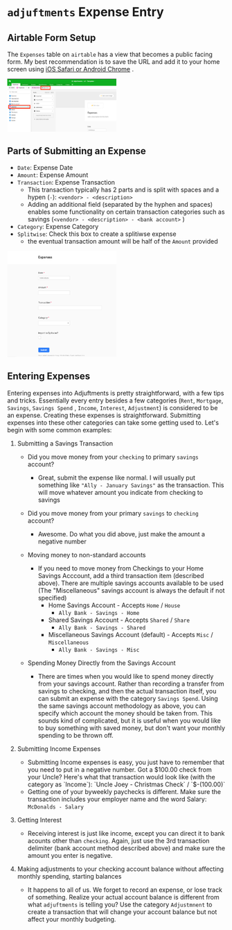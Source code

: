# `adjuftments` Expense Entry

## Airtable Form Setup

The `Expenses` table on `airtable` has a view that becomes a public facing form. My best
recommendation is to save the URL and add it to your home screen using
[iOS Safari or Android Chrome](https://natomasunified.org/kb/add-website-to-mobile-device-home-screen/)
.

<img src="../static/airtable_form.png" alt="drawing" width=50%;/>

## Parts of Submitting an Expense

- `Date`: Expense Date
- `Amount`: Expense Amount
- `Transaction`: Expense Transaction
    - This transaction typically has 2 parts and is split with spaces and a
      hypen (` - `): `<vendor> - <description>`
    - Adding an additional field (separated by the hyphen and spaces) enables some functionality on
      certain transaction categories such as savings (`<vendor> - <description> - <bank account>` )
- `Category`: Expense Category
- `Splitwise`: Check this box to create a splitiwse expense
    - the eventual transaction amount will be half of the `Amount` provided

<img src="../static/airtable_form_submission.png" alt="drawing" width=50%;/>

## Entering Expenses

Entering expenses into Adjuftments is pretty straightforward, with a few tips and tricks.
Essentially every entry besides a few categories (`Rent`, `Mortgage`, `Savings`, `Savings Spend`
, `Income`, `Interest`, `Adjustment`) is considered to be an expense. Creating these expenses is
straightforward. Submitting expenses into these other categories can take some getting used to.
Let's begin with some common examples:

1) Submitting a Savings Transaction
    - Did you move money from your `checking` to primary `savings` account?
        - Great, submit the expense like normal. I will usually put something
          like `"Ally - January Savings"` as the transaction. This will move whatever amount you
          indicate from checking to savings

    - Did you move money from your primary `savings` to `checking` account?
        - Awesome. Do what you did above, just make the amount a negative number

    - Moving money to non-standard accounts
        - If you need to move money from Checkings to your Home Savings Acccount, add a third
          transaction item (described above). There are multiple savings accounts available to be
          used (The "Miscellaneous" savings account is always the default if not specified)
            - Home Savings Account - Accepts `Home` / `House`
                - `Ally Bank - Savings - Home`
            - Shared Savings Account - Accepts `Shared` / `Share`
                - `Ally Bank - Savings - Shared`
            - Miscellaneous Savings Account (default) - Accepts `Misc` / `Miscellaneous`
                - `Ally Bank - Savings - Misc`

    - Spending Money Directly from the Savings Account
        - There are times when you would like to spend money directly from your savings account.
          Rather than recording a transfer from savings to checking, and then the actual transaction
          itself, you can submit an expense with the category `Savings Spend`. Using the same
          savings account methodology as above, you can specify which account the money should be
          taken from. This sounds kind of complicated, but it is useful when you would like to buy
          something with saved money, but don't want your monthly spending to be thrown off.

2) Submitting Income Expenses
    - Submitting Income expenses is easy, you just have to remember that you need to put in a
      negative number. Got a $100.00 check from your Uncle? Here's what that transaction would look
      like (with the category as `Income`): `Uncle Joey - Christmas Check` / `$-(100.00)`
    - Getting one of your byweekly paychecks is different. Make sure the transaction includes your
      employer name and the word Salary: `McDonalds - Salary`

3) Getting Interest
    - Receiving interest is just like income, except you can direct it to bank acounts other
      than `checking`. Again, just use the 3rd transaction delimiter (bank account method described
      above) and make sure the amount you enter is negative.

4) Making adjustments to your checking account balance without affecting monthly spending, starting
   balances
    - It happens to all of us. We forget to record an expense, or lose track of something. Realize
      your actual account balance is different from what `adjuftments` is telling you? Use the
      category `Adjustmnent` to create a transaction that will change your account balance but not
      affect your monthly budgeting.
